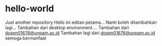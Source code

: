 # hello-world
Just another repository
Hello ini editan petama...
Nanti boleh ditambahkan lagi...
Tambahan dari desktop environment....
Tambahan dari dosen01676@unpam.ac.id
Tambahan lagi dari dosen01676@unpam.ac.id
semoga bermanfaat
